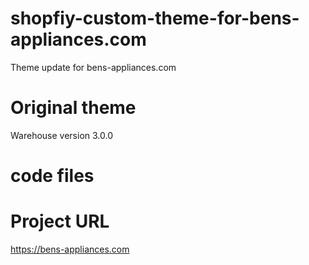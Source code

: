 # shopfiy-custom-theme-for-bens-appliances.com
Theme update for bens-appliances.com

# Original theme
Warehouse version 3.0.0

# code files


# Project URL
https://bens-appliances.com
